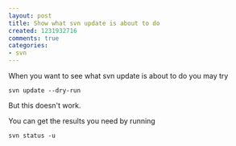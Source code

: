 ```yaml
---
layout: post
title: Show what svn update is about to do
created: 1231932716
comments: true
categories:
- svn
---
```

When you want to see what svn update is about to do you may try 

<code>svn update --dry-run</code>

But this doesn't work.

You can get the results you need by running

<code>svn status -u </code>
